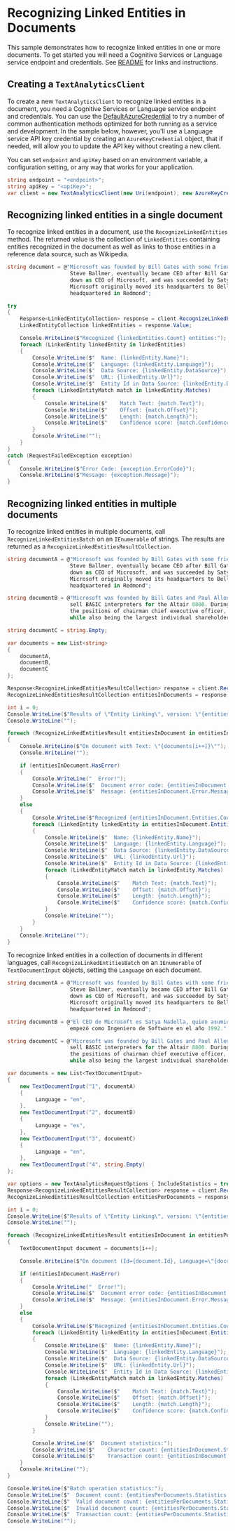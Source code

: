 # Recognizing Linked Entities in Documents
This sample demonstrates how to recognize linked entities in one or more documents. To get started you will need a Cognitive Services or Language service endpoint and credentials.  See [README][README] for links and instructions.

## Creating a `TextAnalyticsClient`

To create a new `TextAnalyticsClient` to recognize linked entities in a document, you need a Cognitive Services or Language service endpoint and credentials.  You can use the [DefaultAzureCredential][DefaultAzureCredential] to try a number of common authentication methods optimized for both running as a service and development. In the sample below, however, you'll use a Language service API key credential by creating an `AzureKeyCredential` object, that if needed, will allow you to update the API key without creating a new client.

You can set `endpoint` and `apiKey` based on an environment variable, a configuration setting, or any way that works for your application.

```C# Snippet:CreateTextAnalyticsClient
string endpoint = "<endpoint>";
string apiKey = "<apiKey>";
var client = new TextAnalyticsClient(new Uri(endpoint), new AzureKeyCredential(apiKey));
```

## Recognizing linked entities in a single document

To recognize linked entities in a document, use the `RecognizeLinkedEntities` method.  The returned value is the collection of `LinkedEntities` containing entities recognized in the document as well as links to those entities in a reference data source, such as Wikipedia.

```C# Snippet:RecognizeLinkedEntities
string document = @"Microsoft was founded by Bill Gates with some friends he met at Harvard. One of his friends,
                    Steve Ballmer, eventually became CEO after Bill Gates as well. Steve Ballmer eventually stepped
                    down as CEO of Microsoft, and was succeeded by Satya Nadella.
                    Microsoft originally moved its headquarters to Bellevue, Washington in Januaray 1979, but is now
                    headquartered in Redmond";

try
{
    Response<LinkedEntityCollection> response = client.RecognizeLinkedEntities(document);
    LinkedEntityCollection linkedEntities = response.Value;

    Console.WriteLine($"Recognized {linkedEntities.Count} entities:");
    foreach (LinkedEntity linkedEntity in linkedEntities)
    {
        Console.WriteLine($"  Name: {linkedEntity.Name}");
        Console.WriteLine($"  Language: {linkedEntity.Language}");
        Console.WriteLine($"  Data Source: {linkedEntity.DataSource}");
        Console.WriteLine($"  URL: {linkedEntity.Url}");
        Console.WriteLine($"  Entity Id in Data Source: {linkedEntity.DataSourceEntityId}");
        foreach (LinkedEntityMatch match in linkedEntity.Matches)
        {
            Console.WriteLine($"    Match Text: {match.Text}");
            Console.WriteLine($"    Offset: {match.Offset}");
            Console.WriteLine($"    Length: {match.Length}");
            Console.WriteLine($"    Confidence score: {match.ConfidenceScore}");
        }
        Console.WriteLine("");
    }
}
catch (RequestFailedException exception)
{
    Console.WriteLine($"Error Code: {exception.ErrorCode}");
    Console.WriteLine($"Message: {exception.Message}");
}
```

## Recognizing linked entities in multiple documents

To recognize linked entities in multiple documents, call `RecognizeLinkedEntitiesBatch` on an `IEnumerable` of strings.  The results are returned as a `RecognizeLinkedEntitiesResultCollection`.

```C# Snippet:TextAnalyticsSample6RecognizeLinkedEntitiesConvenience
string documentA = @"Microsoft was founded by Bill Gates with some friends he met at Harvard. One of his friends,
                    Steve Ballmer, eventually became CEO after Bill Gates as well.Steve Ballmer eventually stepped
                    down as CEO of Microsoft, and was succeeded by Satya Nadella.
                    Microsoft originally moved its headquarters to Bellevue, Washington in Januaray 1979, but is now
                    headquartered in Redmond";

string documentB = @"Microsoft was founded by Bill Gates and Paul Allen on April 4, 1975, to develop and
                    sell BASIC interpreters for the Altair 8800. During his career at Microsoft, Gates held
                    the positions of chairman chief executive officer, president and chief software architect
                    while also being the largest individual shareholder until May 2014.";

string documentC = string.Empty;

var documents = new List<string>
{
    documentA,
    documentB,
    documentC
};

Response<RecognizeLinkedEntitiesResultCollection> response = client.RecognizeLinkedEntitiesBatch(documents);
RecognizeLinkedEntitiesResultCollection entitiesInDocuments = response.Value;

int i = 0;
Console.WriteLine($"Results of \"Entity Linking\", version: \"{entitiesInDocuments.ModelVersion}\"");
Console.WriteLine("");

foreach (RecognizeLinkedEntitiesResult entitiesInDocument in entitiesInDocuments)
{
    Console.WriteLine($"On document with Text: \"{documents[i++]}\"");
    Console.WriteLine("");

    if (entitiesInDocument.HasError)
    {
        Console.WriteLine("  Error!");
        Console.WriteLine($"  Document error code: {entitiesInDocument.Error.ErrorCode}.");
        Console.WriteLine($"  Message: {entitiesInDocument.Error.Message}");
    }
    else
    {
        Console.WriteLine($"Recognized {entitiesInDocument.Entities.Count} entities:");
        foreach (LinkedEntity linkedEntity in entitiesInDocument.Entities)
        {
            Console.WriteLine($"  Name: {linkedEntity.Name}");
            Console.WriteLine($"  Language: {linkedEntity.Language}");
            Console.WriteLine($"  Data Source: {linkedEntity.DataSource}");
            Console.WriteLine($"  URL: {linkedEntity.Url}");
            Console.WriteLine($"  Entity Id in Data Source: {linkedEntity.DataSourceEntityId}");
            foreach (LinkedEntityMatch match in linkedEntity.Matches)
            {
                Console.WriteLine($"    Match Text: {match.Text}");
                Console.WriteLine($"    Offset: {match.Offset}");
                Console.WriteLine($"    Length: {match.Length}");
                Console.WriteLine($"    Confidence score: {match.ConfidenceScore}");
            }
            Console.WriteLine("");
        }
    }
    Console.WriteLine("");
}
```

To recognize linked entities in a collection of documents in different languages, call `RecognizeLinkedEntitiesBatch` on an `IEnumerable` of `TextDocumentInput` objects, setting the `Language` on each document.

```C# Snippet:TextAnalyticsSample6RecognizeLinkedEntitiesBatch
string documentA = @"Microsoft was founded by Bill Gates with some friends he met at Harvard. One of his friends,
                    Steve Ballmer, eventually became CEO after Bill Gates as well.Steve Ballmer eventually stepped
                    down as CEO of Microsoft, and was succeeded by Satya Nadella.
                    Microsoft originally moved its headquarters to Bellevue, Washington in Januaray 1979, but is now
                    headquartered in Redmond";

string documentB = @"El CEO de Microsoft es Satya Nadella, quien asumió esta posición en Febrero de 2014. Él
                    empezó como Ingeniero de Software en el año 1992.";

string documentC = @"Microsoft was founded by Bill Gates and Paul Allen on April 4, 1975, to develop and
                    sell BASIC interpreters for the Altair 8800. During his career at Microsoft, Gates held
                    the positions of chairman chief executive officer, president and chief software architect
                    while also being the largest individual shareholder until May 2014.";

var documents = new List<TextDocumentInput>
{
    new TextDocumentInput("1", documentA)
    {
         Language = "en",
    },
    new TextDocumentInput("2", documentB)
    {
         Language = "es",
    },
    new TextDocumentInput("3", documentC)
    {
         Language = "en",
    },
    new TextDocumentInput("4", string.Empty)
};

var options = new TextAnalyticsRequestOptions { IncludeStatistics = true };
Response<RecognizeLinkedEntitiesResultCollection> response = client.RecognizeLinkedEntitiesBatch(documents, options);
RecognizeLinkedEntitiesResultCollection entitiesPerDocuments = response.Value;

int i = 0;
Console.WriteLine($"Results of \"Entity Linking\", version: \"{entitiesPerDocuments.ModelVersion}\"");
Console.WriteLine("");

foreach (RecognizeLinkedEntitiesResult entitiesInDocument in entitiesPerDocuments)
{
    TextDocumentInput document = documents[i++];

    Console.WriteLine($"On document (Id={document.Id}, Language=\"{document.Language}\"):");

    if (entitiesInDocument.HasError)
    {
        Console.WriteLine("  Error!");
        Console.WriteLine($"  Document error code: {entitiesInDocument.Error.ErrorCode}.");
        Console.WriteLine($"  Message: {entitiesInDocument.Error.Message}");
    }
    else
    {
        Console.WriteLine($"Recognized {entitiesInDocument.Entities.Count} entities:");
        foreach (LinkedEntity linkedEntity in entitiesInDocument.Entities)
        {
            Console.WriteLine($"  Name: {linkedEntity.Name}");
            Console.WriteLine($"  Language: {linkedEntity.Language}");
            Console.WriteLine($"  Data Source: {linkedEntity.DataSource}");
            Console.WriteLine($"  URL: {linkedEntity.Url}");
            Console.WriteLine($"  Entity Id in Data Source: {linkedEntity.DataSourceEntityId}");
            foreach (LinkedEntityMatch match in linkedEntity.Matches)
            {
                Console.WriteLine($"    Match Text: {match.Text}");
                Console.WriteLine($"    Offset: {match.Offset}");
                Console.WriteLine($"    Length: {match.Length}");
                Console.WriteLine($"    Confidence score: {match.ConfidenceScore}");
            }
            Console.WriteLine("");
        }

        Console.WriteLine($"  Document statistics:");
        Console.WriteLine($"    Character count: {entitiesInDocument.Statistics.CharacterCount}");
        Console.WriteLine($"    Transaction count: {entitiesInDocument.Statistics.TransactionCount}");
    }
    Console.WriteLine("");
}

Console.WriteLine($"Batch operation statistics:");
Console.WriteLine($"  Document count: {entitiesPerDocuments.Statistics.DocumentCount}");
Console.WriteLine($"  Valid document count: {entitiesPerDocuments.Statistics.ValidDocumentCount}");
Console.WriteLine($"  Invalid document count: {entitiesPerDocuments.Statistics.InvalidDocumentCount}");
Console.WriteLine($"  Transaction count: {entitiesPerDocuments.Statistics.TransactionCount}");
Console.WriteLine("");
```

[DefaultAzureCredential]: https://github.com/Azure/azure-sdk-for-net/blob/main/sdk/identity/Azure.Identity/README.md
[README]: https://github.com/Azure/azure-sdk-for-net/blob/main/sdk/textanalytics/Azure.AI.TextAnalytics/README.md
